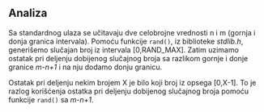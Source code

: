 ## Analiza

Sa standardnog ulaza se učitavaju dve celobrojne vrednosti n i m (gornja i donja granica intervala). Pomoću funkcije ```rand()```, iz biblioteke *stdlib.h*, generišemo slučajan broj iz intervala [0,RAND_MAX]. Zatim uzimamo ostatak pri deljenju dobijenog slučajnog broja sa razlikom gornje i donje granice *m-n+1* i na nju dodamo donju granicu.

Ostatak pri deljenju nekim brojem X je bilo koji broj iz opsega [0,X-1]. To je razlog korišćenja ostatka pri deljenju dobijenog slučajnog broja pomoću funkcije ```rand()``` sa *m-n+1*. 
